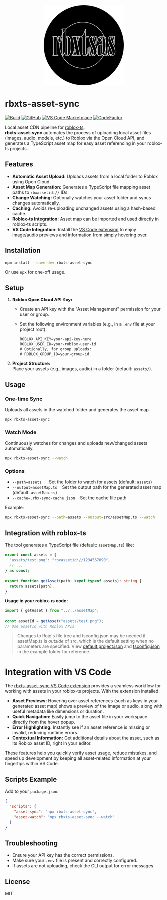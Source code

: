 <p align="center">
    <img src="assets/icon.png">
</p>

# rbxts-asset-sync
[![Build](https://github.com/evilbocchi/rbxts-asset-sync/actions/workflows/build-and-release.yml/badge.svg?branch=master&event=push)](https://github.com/evilbocchi/rbxts-asset-sync/actions/workflows/build-and-release.yml)
[![GitHub](https://img.shields.io/github/release/evilbocchi/rbxts-asset-sync.svg)](https://github.com/evilbocchi/rbxts-asset-sync/releases/latest)
[![VS Code Marketplace](https://img.shields.io/visual-studio-marketplace/v/evilbocchi.rbxtsasvs?label=VS%20Code%20Extension)](https://marketplace.visualstudio.com/items?itemName=evilbocchi.rbxtsasvs)
[![CodeFactor](https://www.codefactor.io/repository/github/evilbocchi/rbxts-asset-sync/badge)](https://www.codefactor.io/repository/github/evilbocchi/rbxts-asset-sync)

Local asset CDN pipeline for [roblox-ts](https://roblox-ts.com/).  
**rbxts-asset-sync** automates the process of uploading local asset files (images, audio, models, etc.) to Roblox via the Open Cloud API, and generates a TypeScript asset map for easy asset referencing in your roblox-ts projects.

## Features

- **Automatic Asset Upload:** Uploads assets from a local folder to Roblox using Open Cloud.
- **Asset Map Generation:** Generates a TypeScript file mapping asset paths to `rbxassetid://` IDs.
- **Change Watching:** Optionally watches your asset folder and syncs changes automatically.
- **Caching:** Avoids re-uploading unchanged assets using a hash-based cache.
- **Roblox-ts Integration:** Asset map can be imported and used directly in roblox-ts scripts.
- **VS Code Integration:** Install the [VS Code extension](https://github.com/evilbocchi/rbxts-asset-sync-vscode) to enjoy image/audio previews and information from simply hovering over.

## Installation

```sh
npm install --save-dev rbxts-asset-sync
```

Or use `npx` for one-off usage.

## Setup

1. **Roblox Open Cloud API Key:**  
   - Create an API key with the "Asset Management" permission for your user or group.
   - Set the following environment variables (e.g., in a `.env` file at your project root):

     ```
     ROBLOX_API_KEY=your-api-key-here
     ROBLOX_USER_ID=your-roblox-user-id
     # Optionally, for group uploads:
     # ROBLOX_GROUP_ID=your-group-id
     ```

2. **Project Structure:**  
   Place your assets (e.g., images, audio) in a folder (default: `assets/`).

## Usage

### One-time Sync

Uploads all assets in the watched folder and generates the asset map.

```sh
npx rbxts-asset-sync
```

### Watch Mode

Continuously watches for changes and uploads new/changed assets automatically.

```sh
npx rbxts-asset-sync --watch
```

### Options

- `--path=assets` &nbsp;&nbsp;&nbsp;&nbsp; Set the folder to watch for assets (default: `assets`)
- `--output=assetMap.ts` &nbsp;&nbsp; Set the output path for the generated asset map (default: `assetMap.ts`)
- `--cache=.rbx-sync-cache.json` &nbsp;&nbsp; Set the cache file path

Example:

```sh
npx rbxts-asset-sync --path=assets --output=src/assetMap.ts --watch
```

## Integration with roblox-ts

The tool generates a TypeScript file (default: `assetMap.ts`) like:

```ts
export const assets = {
  "assets/test.png": "rbxassetid://1234567890",
  // ...
} as const;

export function getAsset(path: keyof typeof assets): string {
  return assets[path];
}
```

**Usage in your roblox-ts code:**

```ts
import { getAsset } from "../../assetMap";

const assetId = getAsset("assets/test.png");
// Use assetId with Roblox APIs
```

> Changes to Rojo's file tree and tsconfig.json may be needed if assetMap.ts is *outside* of src, which is the default setting when no parameters are specified. View [default.project.json](example/default.project.json) and [tsconfig.json](example/tsconfig.json) in the example folder for reference.

# Integration with VS Code

The [rbxts-asset-sync VS Code extension](https://github.com/evilbocchi/rbxts-asset-sync-vscode) provides a seamless workflow for working with assets in your roblox-ts projects. With the extension installed:

- **Asset Previews:** Hovering over asset references (such as keys in your generated asset map) shows a preview of the image or audio, along with useful metadata like dimensions or duration.
- **Quick Navigation:** Easily jump to the asset file in your workspace directly from the hover popup.
- **Error Highlighting:** Instantly see if an asset reference is missing or invalid, reducing runtime errors.
- **Contextual Information:** Get additional details about the asset, such as its Roblox asset ID, right in your editor.

These features help you quickly verify asset usage, reduce mistakes, and speed up development by keeping all asset-related information at your fingertips within VS Code.

## Scripts Example

Add to your `package.json`:

```json
{
  "scripts": {
    "asset-sync": "npx rbxts-asset-sync",
    "asset-watch": "npx rbxts-asset-sync --watch"
  }
}
```

## Troubleshooting

- Ensure your API key has the correct permissions.
- Make sure your `.env` file is present and correctly configured.
- If assets are not uploading, check the CLI output for error messages.

## License

MIT
